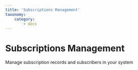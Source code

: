 ```yaml
---
title: 'Subscriptions Management'
taxonomy:
    category:
        - docs
---
```


# Subscriptions Management

Manage subscription records and subscribers in your system
